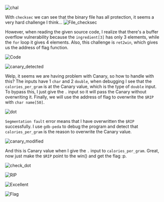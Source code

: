 ![chal](https://github.com/user-attachments/assets/5bc84f8c-551b-4a07-9720-c48f5d08c1fe)


With `checksec` we can see that the binary file has all protection, it seems a very hard challenge I think...
![File_checksec](https://github.com/user-attachments/assets/c9c31ccd-7f30-44ab-bfb9-1b69c09626d7)


However, when reading the given source code, I realize that there's a buffer overflow vulnerability because the `ingredient[3]` has only 3 elements, while the `for` loop it gives 4 elements. Also, this challenge is `ret2win`, which gives us the address of flag function.


![Code](https://github.com/user-attachments/assets/fd6a58ab-aace-4fd7-a0bd-465446648670)


![canary_detected](https://github.com/user-attachments/assets/e8e6f535-f7f5-4f14-90b9-acd529b721e7)


Welp, it seems we are having problem with Canary, so how to handle with this? The inputs have 1 `char` and 2 `double`, when debugging I see that the `calories_per_gram` is at the Canary value, which is the type of `double` input. To bypass this, I just give the `.` input so it will pass the Canary without overwriting it. Finally, we will use the address of flag to overwrite the `$RIP` with `char name[50]`.

![dot](https://github.com/user-attachments/assets/ac63d25c-3d3c-4250-9a7a-5ac4c16a3ec2)


`Segmentation fault` error means that I have overwritten the `$RIP` successfully. I use `gdb-peda` to debug the program and detect that `calories_per_gram` is the reason to overwrite the Canary value.

![canary_modified](https://github.com/user-attachments/assets/bf3e782e-064b-4331-a0c7-64d9309de84f)


And this is Canary value when I give the `.` input to `calories_per_gram`. Great, now just make the `$RIP` point to the win() and get the flag :p.

![check_dot](https://github.com/user-attachments/assets/664aec5e-6e3f-4d7a-9322-8abab5044a69)


![RIP](https://github.com/user-attachments/assets/9539e1a5-be43-442f-b5e1-7ab0f75a94e7)


![Excellent](https://github.com/user-attachments/assets/6f1ca997-4184-43a4-9b0a-c2fc6a950a1f)


![Flag](https://github.com/user-attachments/assets/05c05b24-e95d-43bd-8fd7-0137cef98cb8)
